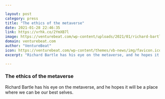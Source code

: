 ```yaml
---

layout: post
category: press
title: "The ethics of the metaverse"
date: 2021-01-28 22:46:35
link: https://vrhk.co/2YmXB7l
image: https://venturebeat.com/wp-content/uploads/2021/01/richard-bartle.jpg?w=1200&strip=all
domain: venturebeat.com
author: "VentureBeat"
icon: https://venturebeat.com/wp-content/themes/vb-news/img/favicon.ico
excerpt: "Richard Bartle has his eye on the metaverse, and he hopes it will be a place where we can be our best selves."

---
```


### The ethics of the metaverse

Richard Bartle has his eye on the metaverse, and he hopes it will be a place where we can be our best selves.